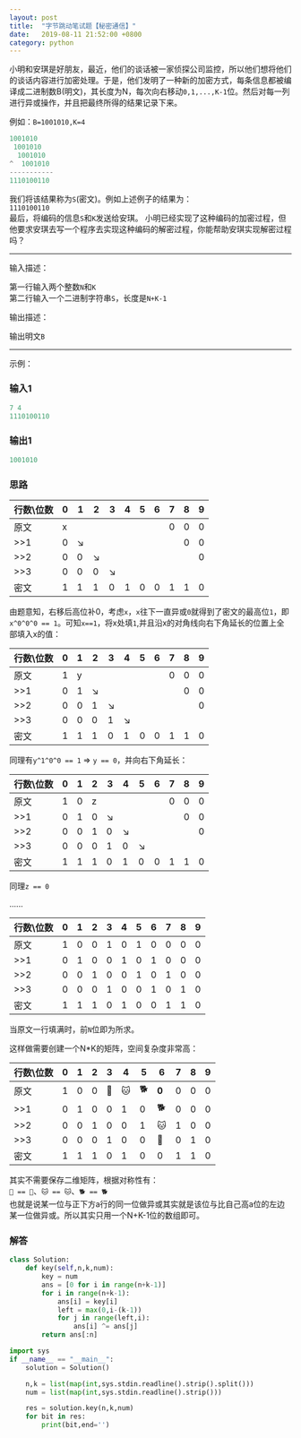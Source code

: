 ```yaml
---
layout: post
title:  "字节跳动笔试题【秘密通信】"
date:   2019-08-11 21:52:00 +0800
category: python
---
```


小明和安琪是好朋友，最近，他们的谈话被一家侦探公司监控，所以他们想将他们的谈话内容进行加密处理。于是，他们发明了一种新的加密方式，每条信息都被编译成二进制数B(明文)，其长度为N，每次向右移动`0,1,...,K-1`位。然后对每一列进行异或操作，并且把最终所得的结果记录下来。

例如：`B=1001010,K=4`

```python
1001010
 1001010
  1001010
^  1001010
-----------
1110100110
```

我们将该结果称为`S`(密文)。例如上述例子的结果为：  
`1110100110`  
最后，将编码的信息`S`和`K`发送给安琪。
小明已经实现了这种编码的加密过程，但他要求安琪去写一个程序去实现这种编码的解密过程，你能帮助安琪实现解密过程吗？

---

输入描述：

第一行输入两个整数`N`和`K`  
第二行输入一个二进制字符串`S`，长度是`N+K-1`

输出描述：

输出明文`B`

---

示例：  

### 输入1

```python
7 4
1110100110
```

### 输出1

```python
1001010
```

### 思路

行数\位数|0|1|2|3|4|5|6|7|8|9
|-|-|-|-|-|-|-|-|-|-|-
原文|x|||||||0|0|0
>>1|0|↘|||||||0|0|
>>2|0|0|↘|||||||0|
>>3|0|0|0|↘|||||||
密文|1|1|1|0|1|0|0|1|1|0

由题意知，右移后高位补0，考虑`x`，`x`往下一直异或`0`就得到了密文的最高位`1`，即`x^0^0^0 == 1`。可知`x==1`，将x处填`1`,并且沿x的对角线向右下角延长的位置上全部填入x的值：

行数\位数|0|1|2|3|4|5|6|7|8|9
|-|-|-|-|-|-|-|-|-|-|-
原文|1|y||||||0|0|0
>>1|0|1|↘||||||0|0|
>>2|0|0|1|↘||||||0|
>>3|0|0|0|1|↘||||||
密文|1|1|1|0|1|0|0|1|1|0

同理有`y^1^0^0 == 1` => `y == 0`，并向右下角延长：

行数\位数|0|1|2|3|4|5|6|7|8|9
|-|-|-|-|-|-|-|-|-|-|-
原文|1|0|z|||||0|0|0
>>1|0|1|0|↘|||||0|0|
>>2|0|0|1|0|↘|||||0|
>>3|0|0|0|1|0|↘|||||
密文|1|1|1|0|1|0|0|1|1|0

同理`z == 0`

......

行数\位数|0|1|2|3|4|5|6|7|8|9
|-|-|-|-|-|-|-|-|-|-|-
原文|1|0|0|1|0|1|0|0|0|0
>>1|0|1|0|0|1|0|1|0|0|0
>>2|0|0|1|0|0|1|0|1|0|0
>>3|0|0|0|1|0|0|1|0|1|0
密文|1|1|1|0|1|0|0|1|1|0

当原文一行填满时，前`N`位即为所求。

这样做需要创建一个N*K的矩阵，空间复杂度非常高：

行数\位数|0|1|2|3|4|5|6|7|8|9
|-|-|-|-|-|-|-|-|-|-|-
原文|1|0|0|🐇|🐱|🐕|**0**|0|0|0
>>1|0|1|0|0|1|0|🐕|0|0|0
>>2|0|0|1|0|0|1|🐱|1|0|0
>>3|0|0|0|1|0|0|🐇|0|1|0
密文|1|1|1|0|1|0|0|1|1|0

其实不需要保存二维矩阵，根据对称性有：  
`🐇 == 🐇`、`🐱 == 🐱`、`🐕 == 🐕`  
也就是说某一位与正下方a行的同一位做异或其实就是该位与比自己高a位的左边某一位做异或。所以其实只用一个N+K-1位的数组即可。

### 解答

```python
class Solution:
    def key(self,n,k,num):
        key = num
        ans = [0 for i in range(n+k-1)]
        for i in range(n+k-1):
            ans[i] = key[i]
            left = max(0,i-(k-1))
            for j in range(left,i):
                ans[i] ^= ans[j]
        return ans[:n]

import sys
if __name__ == "__main__":
    solution = Solution()

    n,k = list(map(int,sys.stdin.readline().strip().split()))
    num = list(map(int,sys.stdin.readline().strip()))

    res = solution.key(n,k,num)
    for bit in res:
        print(bit,end='')
```
